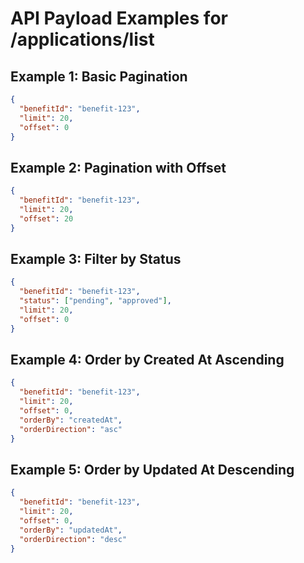 # API Payload Examples for /applications/list

## Example 1: Basic Pagination
```json
{
  "benefitId": "benefit-123",
  "limit": 20,
  "offset": 0
}
```

## Example 2: Pagination with Offset
```json
{
  "benefitId": "benefit-123",
  "limit": 20,
  "offset": 20
}
```

## Example 3: Filter by Status
```json
{
  "benefitId": "benefit-123",
  "status": ["pending", "approved"],
  "limit": 20,
  "offset": 0
}
```

## Example 4: Order by Created At Ascending
```json
{
  "benefitId": "benefit-123",
  "limit": 20,
  "offset": 0,
  "orderBy": "createdAt",
  "orderDirection": "asc"
}
```

## Example 5: Order by Updated At Descending
```json
{
  "benefitId": "benefit-123",
  "limit": 20,
  "offset": 0,
  "orderBy": "updatedAt",
  "orderDirection": "desc"
}
```

